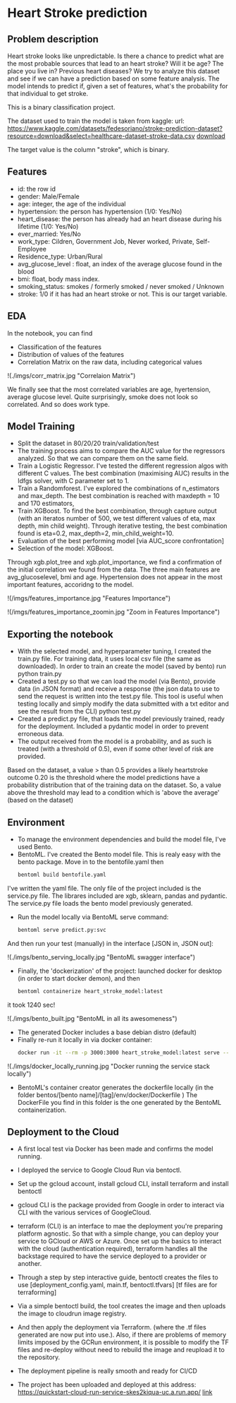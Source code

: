# Heart Stroke prediction

## Problem description
Heart stroke looks like unpredictable. Is there a chance to predict what are the most probable sources that lead to an heart stroke?
Will it be age? The place you live in? Previous heart diseases?
We try to analyze this dataset and see if we can have a prediction based on some feature analysis.
The model intends to predict if, given a set of features, what's the probability for that individual to get stroke.

This is a binary classification project.

The dataset used to train the model is taken from kaggle:
url: https://www.kaggle.com/datasets/fedesoriano/stroke-prediction-dataset?resource=download&select=healthcare-dataset-stroke-data.csv
[download][linkdata]

The target value is the column "stroke", which is binary.

## Features
- id: the row id
- gender: Male/Female
- age: integer, the age of the individual
- hypertension: the person has hypertension (1/0: Yes/No)
- heart_disease: the person has already had an heart disease during his lifetime (1/0: Yes/No)
- ever_married: Yes/No
- work_type: Cildren, Government Job, Never worked, Private, Self-Employee
- Residence_type: Urban/Rural
- avg_glucose_level : float, an index of the average glucose found in the blood
- bmi: float, body mass index.
- smoking_status: smokes / formerly smoked / never smoked / Unknown
- stroke: 1/0 if it has had an heart stroke or not. This is our target variable.


## EDA
In the notebook, you can find 
- Classification of the features
- Distribution of values of the features
- Correlation Matrix on the raw data, including categorical values

!(./imgs/corr_matrix.jpg "Correlaion Matrix")

We finally see that the most correlated variables are age, hyertension, average glucose level.
Quite surprisingly, smoke does not look so correlated. And so does work type.


## Model Training
- Split the dataset in 80/20/20 train/validation/test
- The training process aims to compare the AUC value for the regressors analyzed. So that we can compare them on the same field.
- Train a Logistic Regressor. I've tested the different regression algos with different C values. The best combination (maximising AUC) results in the ldfgs solver, with C parameter set to 1.
- Train a Randomforest. I've explored the combinations of n_estimators and max_depth. The best combination is reached with maxdepth = 10 and 170 estimators,
- Train XGBoost. To find the best combination, through capture output (with an iteratos number of 500, we test different  values of eta, max depth, min child weight). Through iterative testing, the best combination found is eta=0.2, max_depth=2, min_child_weight=10.
- Evaluation of the best performing model [via AUC_score confrontation]
- Selection of the model: XGBoost.

Through xgb.plot_tree and xgb.plot_importance, we find a confirmation of the initial correlation we found from the data.
The three main features are avg_glucoselevel, bmi and age.
Hypertension does not appear in the most important features, accoridng to the model.

!(/imgs/features_importance.jpg "Features Importance")

!(/imgs/features_importance_zoomin.jpg "Zoom in Features Importance")


## Exporting the notebook
- With the selected model, and hyperparameter tuning, I created the train.py file. For training data, it uses local csv file (the same as downloaded). In order to train an create the model (saved by bento) run
    python train.py
- Created a test.py so that we can load the model (via Bento), provide data (in JSON format) and receive a response (the json data to use to send the request is written into the test.py file. This tool is useful when testing locally and simply modify the data submitted with a txt editor and see the result from the CLI)
    python test.py
- Created a predict.py file, that loads the model previously trained, ready for the deployment. Included a pydantic model in order to prevent erroneous data.
- The output received from the model is a probability, and as such is treated (with a threshold of 0.5), even if some other level of risk are provided.

Based on the dataset, a value > than 0.5 provides a likely heartstroke outcome
0.20 is the threshold where the model predictions have a probability distribution that of the training data on the dataset. 
So, a value above the threshold may lead to a condition which is 'above the average' (based on the dataset)


## Environment
- To manage the environment dependencies and build the model file, I've used Bento.
- BentoML. I've created the Bento model file. This is realy easy with the bento package. Move in to the bentofile.yaml then 
    ```bash
    bentoml build bentofile.yaml
    ```

I've written the yaml file. The only file of the project included is the service.py file. The librares included are xgb, sklearn, pandas and pydantic. The service.py file loads the bento model previously generated.
- Run the model locally via BentoML serve command:
    ```bash
    bentoml serve predict.py:svc
    ```
And then run your test (manually) in the interface [JSON in, JSON out]:

!(./imgs/bento_serving_locally.jpg "BentoML swagger interface")

- Finally, the 'dockerization' of the project: launched docker for desktop (in order to start docker demon), and then 
    ```bash
    bentoml containerize heart_stroke_model:latest 
    ```

it took 1240 sec!

!(./imgs/bento_built.jpg "BentoML in all its awesomeness")

- The generated Docker includes a base debian distro (default)
- Finally re-run it locally in via docker container:
    ```bash
    docker run -it --rm -p 3000:3000 heart_stroke_model:latest serve --production
    ```

!(./imgs/docker_locally_running.jpg "Docker running the service stack locally")

- BentoML's container creator generates the dockerfile locally (in the folder bentos/[bento name]/[tag]/env/docker/Dockerfile )
The DockerFile you find in this folder is the one generated by the BentoML containerization.

## Deployment to the Cloud
- A first local test via Docker has been made and confirms the model running.
- I deployed the service to Google Cloud Run via bentoctl. 
- Set up the gcloud account, install gcloud CLI, install terraform and install bentoctl
- gcloud CLI is the package provided from Google in order to interact via CLI with the various services of GoogleCloud.
- terraform (CLI) is an interface to mae the deployment you're preparing platform agnostic. So that with a simple change, you can deploy your service to GCloud or AWS or Azure. Once set up the basics to interact with the cloud (authentication required), terraform handles all the backstage required to have the service deployed to a provider or another.
- Through a step by step interactive guide, bentoctl creates the files to use [deployment_config.yaml, main.tf, bentoctl.tfvars] [tf files are for terraforming]
- Via a simple bentoctl build, the tool creates the image and then uploads the image to cloudrun image registry.
- And then apply the deployment via Terraform. (where the .tf files generated are now put into use.). Also, if there are problems of memory limits imposed by the GCRun environment, it is possible to modify the TF files and re-deploy without need to rebuild the image and reupload it to the repository.
- The deployment pipeline is really smooth and ready for CI/CD
- The project has been uploaded and deployed at this address: https://quickstart-cloud-run-service-skes2kiqua-uc.a.run.app/
 [link][applink]


   [linkdata]: <https://www.kaggle.com/datasets/fedesoriano/stroke-prediction-dataset?resource=download&select=healthcare-dataset-stroke-data.csv>
   [applink]: <https://quickstart-cloud-run-service-skes2kiqua-uc.a.run.app/>